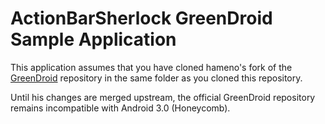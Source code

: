ActionBarSherlock GreenDroid Sample Application
===============================================

This application assumes that you have cloned hameno's fork of the
[GreenDroid][1] repository in the same folder as you cloned this repository.

Until his changes are merged upstream, the official GreenDroid repository
remains incompatible with Android 3.0 (Honeycomb).



 [1]: https://github.com/hameno/GreenDroid/
